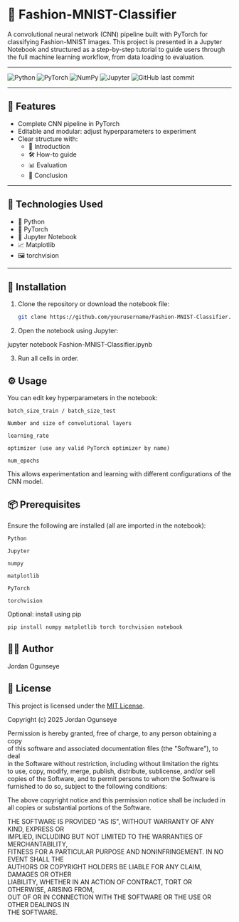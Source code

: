 # 🧠 Fashion-MNIST-Classifier

A convolutional neural network (CNN) pipeline built with PyTorch for classifying Fashion-MNIST images. This project is presented in a Jupyter Notebook and structured as a step-by-step tutorial to guide users through the full machine learning workflow, from data loading to evaluation.

---

![Python](https://img.shields.io/badge/Python-3.x-blue?logo=python)
![PyTorch](https://img.shields.io/badge/PyTorch-EE4C2C?logo=pytorch&logoColor=white)
![NumPy](https://img.shields.io/badge/NumPy-013243?logo=numpy&logoColor=white)
![Jupyter](https://img.shields.io/badge/Jupyter-F37626?logo=jupyter&logoColor=white)
![GitHub last commit](https://img.shields.io/github/last-commit/yourusername/Fashion-MNIST-Classifier?logo=github)

---


## 📌 Features

- Complete CNN pipeline in PyTorch
- Editable and modular: adjust hyperparameters to experiment
- Clear structure with:
  - 📖 Introduction
  - 🛠️ How-to guide
  - 📊 Evaluation
  - 🧾 Conclusion

---

## 🧪 Technologies Used

- 🐍 Python  
- 🔦 PyTorch  
- 📓 Jupyter Notebook  
- 📈 Matplotlib  
- 🖼️ torchvision  

---

## 🚀 Installation

1. Clone the repository or download the notebook file:

   ```bash
   git clone https://github.com/yourusername/Fashion-MNIST-Classifier.git
2. Open the notebook using Jupyter:

jupyter notebook Fashion-MNIST-Classifier.ipynb

3. Run all cells in order.

## ⚙️ Usage

You can edit key hyperparameters in the notebook:

    batch_size_train / batch_size_test

    Number and size of convolutional layers

    learning_rate

    optimizer (use any valid PyTorch optimizer by name)

    num_epochs

This allows experimentation and learning with different configurations of the CNN model.

## 📦 Prerequisites

Ensure the following are installed (all are imported in the notebook):

    Python

    Jupyter

    numpy

    matplotlib

    PyTorch

    torchvision

Optional: install using pip
````
pip install numpy matplotlib torch torchvision notebook
````

## 👨‍💻 Author
Jordan Ogunseye

## 🪪 License

This project is licensed under the [MIT License](LICENSE).

Copyright (c) 2025 Jordan Ogunseye

Permission is hereby granted, free of charge, to any person obtaining a copy  
of this software and associated documentation files (the "Software"), to deal  
in the Software without restriction, including without limitation the rights  
to use, copy, modify, merge, publish, distribute, sublicense, and/or sell  
copies of the Software, and to permit persons to whom the Software is  
furnished to do so, subject to the following conditions:

The above copyright notice and this permission notice shall be included in  
all copies or substantial portions of the Software.

THE SOFTWARE IS PROVIDED "AS IS", WITHOUT WARRANTY OF ANY KIND, EXPRESS OR  
IMPLIED, INCLUDING BUT NOT LIMITED TO THE WARRANTIES OF MERCHANTABILITY,  
FITNESS FOR A PARTICULAR PURPOSE AND NONINFRINGEMENT. IN NO EVENT SHALL THE  
AUTHORS OR COPYRIGHT HOLDERS BE LIABLE FOR ANY CLAIM, DAMAGES OR OTHER  
LIABILITY, WHETHER IN AN ACTION OF CONTRACT, TORT OR OTHERWISE, ARISING FROM,  
OUT OF OR IN CONNECTION WITH THE SOFTWARE OR THE USE OR OTHER DEALINGS IN  
THE SOFTWARE.


